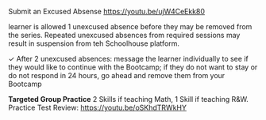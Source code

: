 Submit an Excused Absense https://youtu.be/ujW4CeEkk80

learner is allowed 1 unexcused absence before they may be removed from the series. Repeated unexcused absences from required sessions may result in suspension from teh Schoolhouse platform.

✓ After 2 unexcused absences: message the learner individually to see if they would like to continue with the Bootcamp; if they do not want to stay or do not respond in 24 hours, go ahead and remove them from your Bootcamp

**Targeted Group Practice**
 2 Skills if teaching Math, 1 Skill if teaching R&W.
Practice Test Review: https://youtu.be/oSKhdTRWkHY

